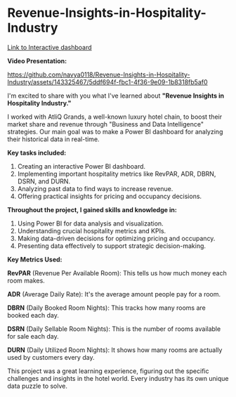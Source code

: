 # Revenue-Insights-in-Hospitality-Industry

[Link to Interactive dashboard](https://app.powerbi.com/view?r=eyJrIjoiMjU5ZmVkMmMtOTczOS00MjVhLTgzMzktNGQ2M2Y1OTk0ZmUxIiwidCI6ImRmODY3OWNkLWE4MGUtNDVkOC05OWFjLWM4M2VkN2ZmOTVhMCJ9)

**Video Presentation:**


https://github.com/navya0118/Revenue-Insights-in-Hospitality-Industry/assets/143325467/5ddf694f-fbc1-4f36-9e09-1b8318fb5af0

I'm excited to share with you what I've learned about **"Revenue Insights in Hospitality Industry."**

I worked with AtliQ Grands, a well-known luxury hotel chain, to boost their market share and revenue through "Business and Data Intelligence" strategies. Our main goal was to make a Power BI dashboard for analyzing their historical data in real-time.

**Key tasks included:**
1. Creating an interactive Power BI dashboard.
2. Implementing important hospitality metrics like RevPAR, ADR, DBRN, DSRN, and DURN.
3. Analyzing past data to find ways to increase revenue.
4. Offering practical insights for pricing and occupancy decisions.

**Throughout the project, I gained skills and knowledge in:**
1. Using Power BI for data analysis and visualization.
2. Understanding crucial hospitality metrics and KPIs.
3. Making data-driven decisions for optimizing pricing and occupancy.
4. Presenting data effectively to support strategic decision-making.

**Key Metrics Used:**

**RevPAR** (Revenue Per Available Room): This tells us how much money each room makes.

**ADR** (Average Daily Rate): It's the average amount people pay for a room.

**DBRN** (Daily Booked Room Nights): This tracks how many rooms are booked each day.

**DSRN** (Daily Sellable Room Nights): This is the number of rooms available for sale each day.

**DURN** (Daily Utilized Room Nights): It shows how many rooms are actually used by customers every day.

This project was a great learning experience, figuring out the specific challenges and insights in the hotel world. Every industry has its own unique data puzzle to solve.




